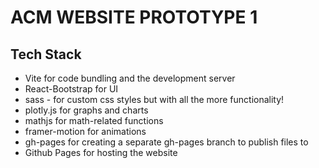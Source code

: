 # ACM WEBSITE PROTOTYPE 1

## Tech Stack
* Vite for code bundling and the development server  
* React-Bootstrap for UI
* sass - for custom css styles but with all the more functionality! 
* plotly.js for graphs and charts
* mathjs for math-related functions
* framer-motion for animations
* gh-pages for creating a separate gh-pages branch to publish files to 
* Github Pages for hosting the website